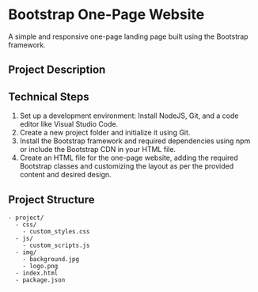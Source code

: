 # Bootstrap One-Page Website

A simple and responsive one-page landing page built using the Bootstrap framework.

## Project Description



## Technical Steps

1. Set up a development environment: Install NodeJS, Git, and a code editor like Visual Studio Code.
2. Create a new project folder and initialize it using Git.
3. Install the Bootstrap framework and required dependencies using npm or include the Bootstrap CDN in your HTML file.
4. Create an HTML file for the one-page website, adding the required Bootstrap classes and customizing the layout as per the provided content and desired design.


## Project Structure

```
- project/
  - css/
    - custom_styles.css
  - js/
    - custom_scripts.js
  - img/
    - background.jpg
    - logo.png
  - index.html
  - package.json
```

